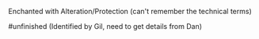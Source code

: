 Enchanted with Alteration/Protection (can't remember the technical terms)

#unfinished (Identified by Gil, need to get details from Dan)